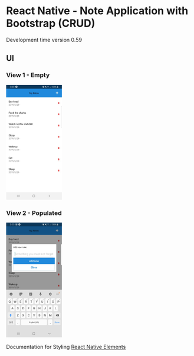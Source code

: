 # React Native - Note Application with Bootstrap (CRUD)  
Development time version 0.59  

## UI  
### View 1 - Empty 
<img src="assets/img/note1.jpg" width="30%">  

### View 2 - Populated
<img src="assets/img/note2.jpg" width="30%"> 

Documentation for Styling
[React Native Elements](https://react-native-training.github.io/react-native-elements/docs/getting_started.html)  

